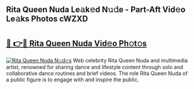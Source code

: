 ## Rita Queen Nuda Le𝚊k𝚎d N𝚞𝚍e - Part-Aft Vid𝚎o Le𝚊ks Photos cWZXD

# <h2><a href="http://fbe0y4.evod.top/?m=Rita+Queen+Nuda">🔗 👉🔴 Rita Queen Nuda Vid𝚎o Ph𝚘t𝚘s</a></h2>

[![Rita Queen Nuda N𝚞d𝚎s](https://i.imgur.com/8V9OHl7.gif)](http://fbe0y4.evod.top/?m=Rita+Queen+Nuda)
Web celebrity Rita Queen Nuda and multimedia artist, renowned for sharing dance and lifestyle content through solo and collaborative dance routines and brief videos. The role Rita Queen Nuda of a public figure is to engage with and inspire the public. 
